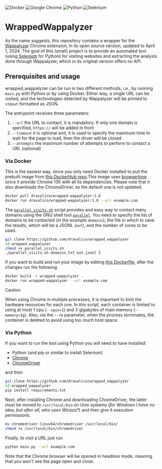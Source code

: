 ![Docker](https://img.shields.io/badge/Docker-2CA5E0?style=for-the-badge&logo=docker&logoColor=white)
![Google Chrome](https://img.shields.io/badge/Google%20Chrome-4285F4?style=for-the-badge&logo=GoogleChrome&logoColor=white)
![Python](https://img.shields.io/badge/Python-3776AB?style=for-the-badge&logo=python&logoColor=white)
![Selenium](https://img.shields.io/badge/-selenium-%43B02A?style=for-the-badge&logo=selenium&logoColor=white)

# WrappedWappalyzer

As the name suggests, this repository contains a wrapper for the [Wappalyzer](https://github.com/HTTPArchive/wappalyzer)
Chrome extension, in its open source version, updated to April 1, 2024. The goal of this (small) project is to provide
an automated tool (using [Selenium](https://www.selenium.dev/) for Python) for visiting websites and extracting the
analysis done through Wappalyzer, which in its original version offers no API.

## Prerequisites and usage

wrapped_wappalyzer can be run in two different methods, i.e., by running `main.py` with Python or by using Docker.
Either way, a single URL can be visited, and the technologies detected by Wappalyzer will be printed to `stdout`
formatted as JSON.

The entrypoint receives three parameters:

1. `--url` the URL to contact, it is mandatory. If only one domain is specified, `https://` will be added in front
2. `--timeout` it is optional and, it is used to specify the maximum time to wait for the page to load, then the driver
   will be closed
3. `--attempts` the maximum number of attempts to perform to contact a URL (optional)

### Via Docker

This is the easiest way, since you only need Docker installed to pull the prebuilt image
from [this DockerHub repo](https://hub.docker.com/repository/docker/dravalico/wrapped-wappalyzer/general).This image
uses [browsertime](https://hub.docker.com/r/sitespeedio/browsertime/) since it provide Chrome 135 with all its
dependencies. Please note that it also downloads the ChromeDriver, as the default one is not updated.

```sh
docker pull dravalico/wrapped-wappalyzer:1.0
docker run dravalico/wrapped-wappalyzer:1.0 --url example.com
```

The [`parallel_visits.sh`](parallel_visits.sh) script provides and easy way to contact many domains
using the GNU shell tool [`parallel`](https://www.gnu.org/software/parallel/). You need to specify the list of domains
to be contacted (in the example `domains`), the file in which to save the results, which will be a JSONL (`out`), and
the number of cores to be used.

```sh
git clone https://github.com/dravalico/wrapped_wappalyzer
cd wrapped_wappalyzer
chmod +x parallel_visits.sh
./parallel_visits.sh domains.txt out.jsonl 3
```

If you want to build and run your image by editing [this Dockerfile](Dockerfile), after the changes run the following

```sh
docker build -t wrapped-wappalyzer .
docker run wrapped-wappalyzer --url example.com
```

> [!CAUTION]
> When using Chrome in multiple processes, it is important to limit the hardware resources for each one. In this script,
> each container is limited to using at most 1 cpu (`--cpus=1`) and 3 gigabytes of main memory (`--memory=3g`). Also,
> via the `--rm` parameter, when the process terminates, the container is deleted to avoid using too much host space.

### Via Python

If you want to run the tool using Python you will need to have installed:

- Python (and pip or similar to install Selenium)
- [Chrome](https://www.google.it/intl/en/chrome/?brand=JJTC&ds_kid=43700059034491703&gclsrc=aw.ds&gad_source=1)
- [ChromeDriver](https://developer.chrome.com/docs/chromedriver/downloads)

and then

```sh
git clone https://github.com/dravalico/wrapped_wappalyzer
cd wrapped_wappalyzer
pip install requirements.txt
```

Next, after installing Chrome and downloading ChromeDriver, the latter must be moved to `/usr/local/bin` on Unix
systems (*for Windows I have no idea, but after all, who uses Winzoz?*) and then give it execution permissions.

```sh
mv chromedriver-linux64/chromedriver /usr/local/bin/ 
chmod +x /usr/local/bin/chromedriver
```

Finally, to visit a URL just run

```sh
python main.py --url example.com
```

Note that the Chrome browser will be opened in headless mode, meaning that you won't see the page open and close.
